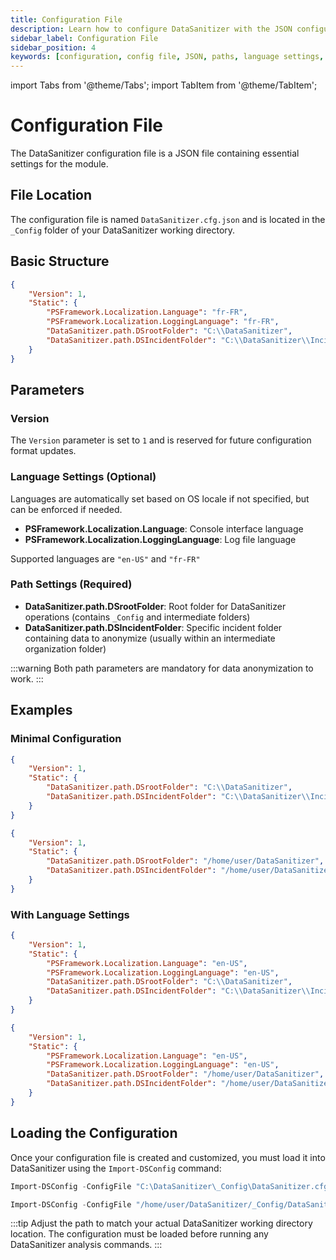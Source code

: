 ```yaml
---
title: Configuration File
description: Learn how to configure DataSanitizer with the JSON configuration file, including language settings and path parameters.
sidebar_label: Configuration File
sidebar_position: 4
keywords: [configuration, config file, JSON, paths, language settings, DataSanitizer setup]
---
```


import Tabs from '@theme/Tabs';
import TabItem from '@theme/TabItem';

# Configuration File

The DataSanitizer configuration file is a JSON file containing essential settings for the module.

## File Location

The configuration file is named `DataSanitizer.cfg.json` and is located in the `_Config` folder of your DataSanitizer working directory.

## Basic Structure

```json
{
    "Version": 1,
    "Static": {
        "PSFramework.Localization.Language": "fr-FR",
        "PSFramework.Localization.LoggingLanguage": "fr-FR",
        "DataSanitizer.path.DSrootFolder": "C:\\DataSanitizer",
        "DataSanitizer.path.DSIncidentFolder": "C:\\DataSanitizer\\Incident01"
    }
}
```

## Parameters

### Version

The `Version` parameter is set to `1` and is reserved for future configuration format updates.

### Language Settings (Optional)

Languages are automatically set based on OS locale if not specified, but can be enforced if needed.

- **PSFramework.Localization.Language**: Console interface language
- **PSFramework.Localization.LoggingLanguage**: Log file language

Supported languages are `"en-US"` and `"fr-FR"`

### Path Settings (Required)

- **DataSanitizer.path.DSrootFolder**: Root folder for DataSanitizer operations (contains `_Config` and intermediate folders)
- **DataSanitizer.path.DSIncidentFolder**: Specific incident folder containing data to anonymize (usually within an intermediate organization folder)

:::warning
Both path parameters are mandatory for data anonymization to work.
:::

## Examples

### Minimal Configuration

<Tabs groupId="operating-systems">
<TabItem value="windows" label="Windows" default>

```json
{
    "Version": 1,
    "Static": {
        "DataSanitizer.path.DSrootFolder": "C:\\DataSanitizer",
        "DataSanitizer.path.DSIncidentFolder": "C:\\DataSanitizer\\Incident01"
    }
}
```

</TabItem>
<TabItem value="linux-mac" label="Linux/Mac">

```json
{
    "Version": 1,
    "Static": {
        "DataSanitizer.path.DSrootFolder": "/home/user/DataSanitizer",
        "DataSanitizer.path.DSIncidentFolder": "/home/user/DataSanitizer/Incident01"
    }
}
```

</TabItem>
</Tabs>

### With Language Settings

<Tabs groupId="operating-systems">
<TabItem value="windows" label="Windows" default>

```json
{
    "Version": 1,
    "Static": {
        "PSFramework.Localization.Language": "en-US",
        "PSFramework.Localization.LoggingLanguage": "en-US",
        "DataSanitizer.path.DSrootFolder": "C:\\DataSanitizer",
        "DataSanitizer.path.DSIncidentFolder": "C:\\DataSanitizer\\Incident01"
    }
}
```

</TabItem>
<TabItem value="linux-mac" label="Linux/Mac">

```json
{
    "Version": 1,
    "Static": {
        "PSFramework.Localization.Language": "en-US",
        "PSFramework.Localization.LoggingLanguage": "en-US",
        "DataSanitizer.path.DSrootFolder": "/home/user/DataSanitizer",
        "DataSanitizer.path.DSIncidentFolder": "/home/user/DataSanitizer/Incident01"
    }
}
```

</TabItem>
</Tabs>

## Loading the Configuration

Once your configuration file is created and customized, you must load it into DataSanitizer using the `Import-DSConfig` command:

<Tabs groupId="operating-systems">
<TabItem value="windows" label="Windows" default>

```powershell
Import-DSConfig -ConfigFile "C:\DataSanitizer\_Config\DataSanitizer.cfg.json"
```

</TabItem>
<TabItem value="linux-mac" label="Linux/Mac">

```powershell
Import-DSConfig -ConfigFile "/home/user/DataSanitizer/_Config/DataSanitizer.cfg.json"
```

</TabItem>
</Tabs>

:::tip
Adjust the path to match your actual DataSanitizer working directory location. The configuration must be loaded before running any DataSanitizer analysis commands.
:::
